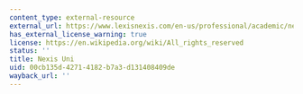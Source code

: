 ```yaml
---
content_type: external-resource
external_url: https://www.lexisnexis.com/en-us/professional/academic/nexis-uni.page
has_external_license_warning: true
license: https://en.wikipedia.org/wiki/All_rights_reserved
status: ''
title: Nexis Uni
uid: 00cb135d-4271-4182-b7a3-d131408409de
wayback_url: ''
---
```

